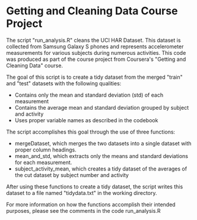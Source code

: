 # Getting and Cleaning Data Course Project

The script "run_analysis.R" cleans the UCI HAR Dataset. This dataset is collected from Samsung Galaxy S phones and represents accelerometer measurements for various subjects during numerous activities. This code was produced as part of the course project from Coursera's "Getting and Cleaning Data" course.

The goal of this script is to create a tidy dataset from the merged "train" and "test" datasets with the following qualities:
* Contains only the mean and standard deviation (std) of each measurement
* Contains the average mean and standard deviation grouped by subject and activity
* Uses proper variable names as described in the codebook

The script accomplishes this goal through the use of three functions:
* mergeDataset, which merges the two datasets into a single dataset with proper column headings. 
* mean_and_std, which extracts only the means and standard deviations for each measurement.
* subject_activity_mean, which creates a tidy dataset of the averages of the cut dataset by subject number and activity

After using these functions to create a tidy dataset, the script writes this dataset to a file named "tidydata.txt" in the working directory.

For more information on how the functions accomplish their intended purposes, please see the comments in the code run_analysis.R
